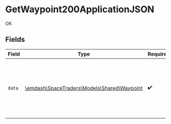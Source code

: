 # GetWaypoint200ApplicationJSON

OK


## Fields

| Field                                                                                      | Type                                                                                       | Required                                                                                   | Description                                                                                |
| ------------------------------------------------------------------------------------------ | ------------------------------------------------------------------------------------------ | ------------------------------------------------------------------------------------------ | ------------------------------------------------------------------------------------------ |
| `data`                                                                                     | [\emdash\SpaceTraders\Models\Shared\Waypoint](../../models/shared/Waypoint.md)             | :heavy_check_mark:                                                                         | A waypoint is a location that ships can travel to such as a Planet, Moon or Space Station. |